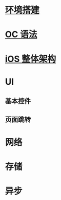 # [环境搭建](#./环境搭建.md)
# [OC 语法](#./5%20分钟%20OC%20教程.md)
# [iOS 整体架构](#./整体架构.md)
# UI 
## 基本控件
## 页面跳转
# 网络
# 存储
# 异步